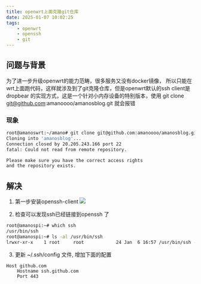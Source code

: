 ```yaml
---
title: openwrt上面克隆git仓库
date: 2025-01-07 10:02:25
tags:
    - openwrt
    - openssh
    - git
---
```



## 问题与背景

为了进一步升级openwrt的能力范畴，很多服务又没有docker镜像， 所以只能在wrt上面跑代码，这样就涉及到了git克隆仓库，但是openwrt默认的ssh client是dropbear 的实现方式，这是一个针对小内存设备的特别版本，使用 git clone git@github.com:amanoooo/amanosblog.git 就会报错


### 现象

```bash
root@amanoswrt:~/amano# git clone git@github.com:amanoooo/amanosblog.git
Cloning into 'amanosblog'...
Connection closed by 20.205.243.166 port 22
fatal: Could not read from remote repository.

Please make sure you have the correct access rights
and the repository exists.
```


## 解决

1. 第一步安装openssh-client
![](/images/r2s.jpg)


2. 检查可以发现ssh已经链接到openssh 了
```bash
root@amanospi:~# which ssh
/usr/bin/ssh
root@amanospi:~# ls -al /usr/bin/ssh
lrwxr-xr-x    1 root     root            24 Jan  6 16:57 /usr/bin/ssh -> /usr/libexec/ssh-openssh
```


3. 更新 ~/.ssh/config 文件, 增加下面的配置
```
Host github.com
    Hostname ssh.github.com
    Port 443
```